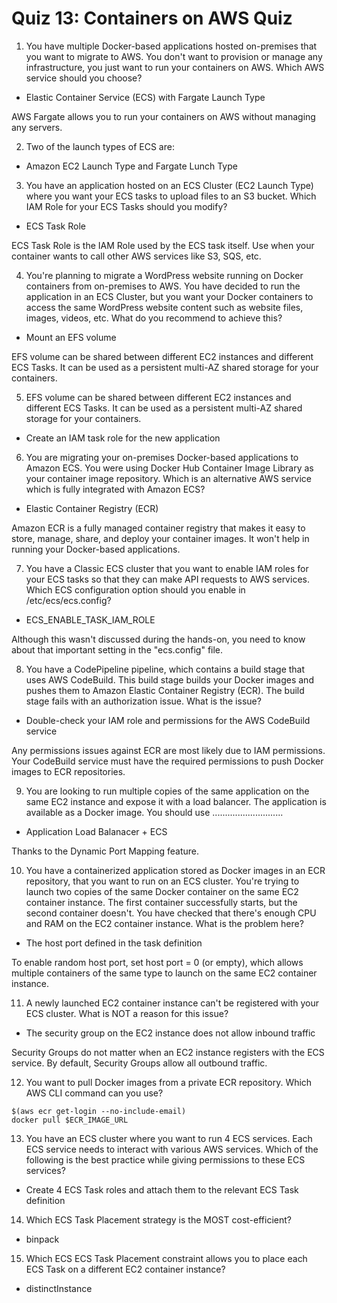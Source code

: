 # Quiz 13: Containers on AWS Quiz

1. You have multiple Docker-based applications hosted on-premises that you want to migrate to AWS. You don't want to provision or manage any infrastructure, you just want to run your containers on AWS. Which AWS service should you choose?

- Elastic Container Service (ECS) with Fargate Launch Type

AWS Fargate allows you to run your containers on AWS without managing any servers.

2. Two of the launch types of ECS are: 

- Amazon EC2 Launch Type and Fargate Lunch Type

3. You have an application hosted on an ECS Cluster (EC2 Launch Type) where you want your ECS tasks to upload files to an S3 bucket. Which IAM Role for your ECS Tasks should you modify?

- ECS Task Role

ECS Task Role is the IAM Role used by the ECS task itself. Use when your container wants to call other AWS services like S3, SQS, etc.

4. You're planning to migrate a WordPress website running on Docker containers from on-premises to AWS. You have decided to run the application in an ECS Cluster, but you want your Docker containers to access the same WordPress website content such as website files, images, videos, etc. What do you recommend to achieve this?

- Mount an EFS volume

EFS volume can be shared between different EC2 instances and different ECS Tasks. It can be used as a persistent multi-AZ shared storage for your containers.

5. EFS volume can be shared between different EC2 instances and different ECS Tasks. It can be used as a persistent multi-AZ shared storage for your containers.

- Create an IAM task role for the new application

6. You are migrating your on-premises Docker-based applications to Amazon ECS. You were using Docker Hub Container Image Library as your container image repository. Which is an alternative AWS service which is fully integrated with Amazon ECS?

- Elastic Container Registry (ECR)

Amazon ECR is a fully managed container registry that makes it easy to store, manage, share, and deploy your container images. It won't help in running your Docker-based applications.

7. You have a Classic ECS cluster that you want to enable IAM roles for your ECS tasks so that they can make API requests to AWS services. Which ECS configuration option should you enable in /etc/ecs/ecs.config?

- ECS_ENABLE_TASK_IAM_ROLE

Although this wasn't discussed during the hands-on, you need to know about that important setting in the "ecs.config" file.

8. You have a CodePipeline pipeline, which contains a build stage that uses AWS CodeBuild. This build stage builds your Docker images and pushes them to Amazon Elastic Container Registry (ECR). The build stage fails with an authorization issue. What is the issue?

- Double-check your IAM role and permissions for the AWS CodeBuild service

Any permissions issues against ECR are most likely due to IAM permissions. Your CodeBuild service must have the required permissions to push Docker images to ECR repositories.

9. You are looking to run multiple copies of the same application on the same EC2 instance and expose it with a load balancer. The application is available as a Docker image. You should use ............................

- Application Load Balanacer + ECS

Thanks to the Dynamic Port Mapping feature.

10. You have a containerized application stored as Docker images in an ECR repository, that you want to run on an ECS cluster. You're trying to launch two copies of the same Docker container on the same EC2 container instance. The first container successfully starts, but the second container doesn't. You have checked that there's enough CPU and RAM on the EC2 container instance. What is the problem here?

- The host port defined in the task definition

To enable random host port, set host port = 0 (or empty), which allows multiple containers of the same type to launch on the same EC2 container instance.


11. A newly launched EC2 container instance can't be registered with your ECS cluster. What is NOT a reason for this issue?

- The security group on the EC2 instance does not allow inbound traffic

Security Groups do not matter when an EC2 instance registers with the ECS service. By default, Security Groups allow all outbound traffic.

12. You want to pull Docker images from a private ECR repository. Which AWS CLI command can you use?

```
$(aws ecr get-login --no-include-email)
docker pull $ECR_IMAGE_URL
```

13. You have an ECS cluster where you want to run 4 ECS services. Each ECS service needs to interact with various AWS services. Which of the following is the best practice while giving permissions to these ECS services?

- Create 4 ECS Task roles and attach them to the relevant ECS Task definition

14. Which ECS Task Placement strategy is the MOST cost-efficient?

- binpack

15. Which ECS ECS Task Placement constraint allows you to place each ECS Task on a different EC2 container instance?

- distinctInstance